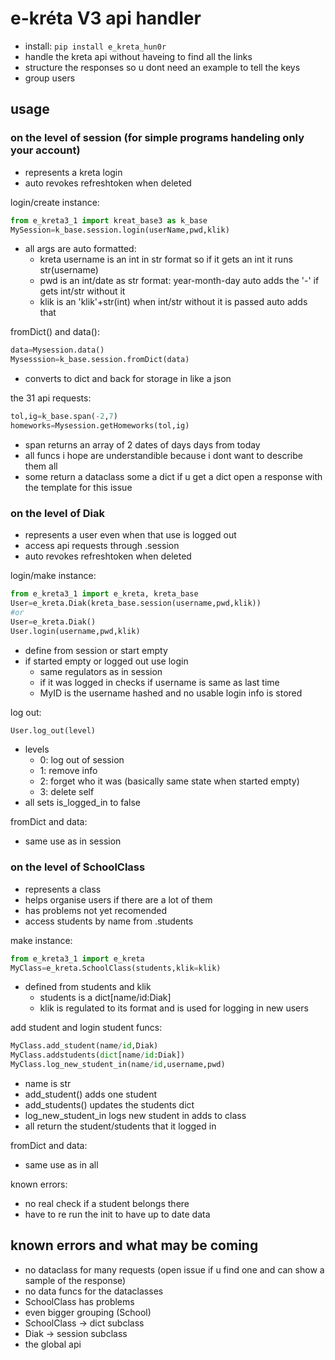# e-kréta V3 api handler  
  - install: `pip install e_kreta_hun0r`
  - handle the kreta api without haveing to find all the links  
  - structure the responses so u dont need an example to tell the keys  
  - group users  
## usage  
### on the level of session (for simple programs handeling only your account)  
  - represents a kreta login
  - auto revokes refreshtoken when deleted

login/create instance:  
```python
from e_kreta3_1 import kreat_base3 as k_base
MySession=k_base.session.login(userName,pwd,klik)
```
  - all args are auto formatted:
    - kreta username is an int in str format so if it gets an int it runs str(username)
    - pwd is an int/date as str format: year-month-day auto adds the '-' if gets int/str without it
    - klik is an 'klik'+str(int) when int/str without it is passed auto adds that

fromDict() and data():
```python
data=Mysession.data()
Mysesssion=k_base.session.fromDict(data)
```
  - converts to dict and back for storage in like a json  

the 31 api requests:
```python
tol,ig=k_base.span(-2,7)
homeworks=Mysession.getHomeworks(tol,ig)
```
  - span returns an array of 2 dates of days days from today
  - all funcs i hope are understandible because i dont want to describe them all
  - some return a dataclass some a dict if u get a dict open a response with the template for this issue

### on the level of Diak
  - represents a user even when that use is logged out
  - access api requests through .session
  - auto revokes refreshtoken when deleted

login/make instance:
```python
from e_kreta3_1 import e_kreta, kreta_base
User=e_kreta.Diak(kreta_base.session(username,pwd,klik))
#or
User=e_kreta.Diak()
User.login(username,pwd,klik)
```
  - define from session or start empty
  - if started empty or logged out use login
    - same regulators as in session
    - if it was logged in checks if username is same as last time
    - MyID is the username hashed and no usable login info is stored

log out:
```python
User.log_out(level)
```
  - levels
    - 0: log out of session
    - 1: remove info
    - 2: forget who it was (basically same state when started empty)
    - 3: delete self
  - all sets is_logged_in to false

fromDict and data:
  - same use as in session

### on the level of SchoolClass
  - represents a class
  - helps organise users if there are a lot of them
  - has problems not yet recomended
  - access students by name from .students

make instance:
```python
from e_kreta3_1 import e_kreta
MyClass=e_kreta.SchoolClass(students,klik=klik)
```
  - defined from students and klik
    - students is a dict[name/id:Diak]
    - klik is regulated to its format and is used for logging in new users

add student and login student funcs:
```python
MyClass.add_student(name/id,Diak)
MyClass.addstudents(dict[name/id:Diak])
MyClass.log_new_student_in(name/id,username,pwd)
```
  - name is str
  - add_student() adds one student
  - add_students() updates the students dict
  - log_new_student_in logs new student in adds to class
  - all return the student/students that it logged in

fromDict and data:
  - same use as in all

known errors:
  - no real check if a student belongs there
  - have to re run the init to have up to date data

## known errors and what may be coming
  - no dataclass for many requests (open issue if u find one and can show a sample of the response)
  - no data funcs for the dataclasses
  - SchoolClass has problems
  - even bigger grouping (School)
  - SchoolClass -> dict subclass
  - Diak -> session subclass
  - the global api











